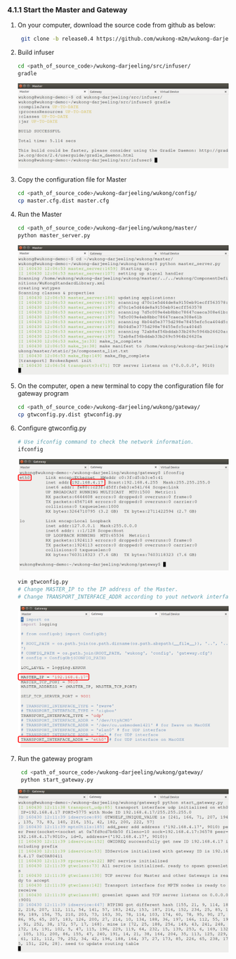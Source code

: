 ### 4.1.1 Start the Master and Gateway

1. On your computer, download the source code from github as below:

   ```bash
    git clone -b release0.4 https://github.com/wukong-m2m/wukong-darjeeling.git
   ```

2. Build infuser

   ```bash
   cd <path_of_source_code>/wukong-darjeeling/src/infuser/  
   gradle
   ```

   ![](https://raw.githubusercontent.com/wukong-ntu/wukong-gitbook-figures/master/figures/04-Examples/Intel_Sound/fig4-1-0.png)

3. Copy the configuration file for Master

   ```bash
   cd <path_of_source_code>/wukong-darjeeling/wukong/config/  
   cp master.cfg.dist master.cfg
   ```

4. Run the Master

   ```bash
   cd <path_of_source_code>/wukong-darjeeling/wukong/master/   
   python master_server.py
   ```

   ![](https://raw.githubusercontent.com/wukong-ntu/wukong-gitbook-figures/master/figures/04-Examples/Intel_Sound/fig4-1-1.png)

5. On the computer, open a new terminal to copy the configuration file for gateway program

   ```bash
   cd <path_of_source_code>/wukong-darjeeling/wukong/gateway/  
   cp gtwconfig.py.dist gtwconfig.py
   ```

6. Configure gtwconfig.py

   ```bash
   # Use ifconfig command to check the network information.   
   ifconfig
   ```

   ![](https://raw.githubusercontent.com/wukong-ntu/wukong-gitbook-figures/master/figures/04-Examples/Intel_Sound/fig4-1-2.png)

   ```bash
   vim gtwconfig.py 
   # Change MASTER_IP to the IP address of the Master.     
   # Change TRANSPORT_INTERFACE_ADDR according to yout network interface above.
   ```

   ![](https://raw.githubusercontent.com/wukong-ntu/wukong-gitbook-figures/master/figures/04-Examples/Intel_Sound/fig4-1-3.png)

7. Run the gateway program

   ```bash
    cd <path_of_source_code>/wukong-darjeeling/wukong/gateway/
    python start_gateway.py
   ```

   ![](https://raw.githubusercontent.com/wukong-ntu/wukong-gitbook-figures/master/figures/04-Examples/Intel_Sound/fig4-1-4.png)



